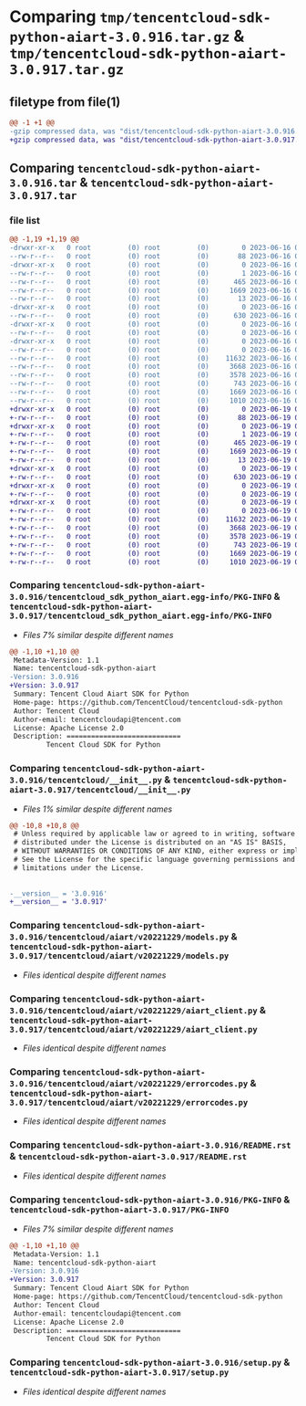 # Comparing `tmp/tencentcloud-sdk-python-aiart-3.0.916.tar.gz` & `tmp/tencentcloud-sdk-python-aiart-3.0.917.tar.gz`

## filetype from file(1)

```diff
@@ -1 +1 @@
-gzip compressed data, was "dist/tencentcloud-sdk-python-aiart-3.0.916.tar", last modified: Fri Jun 16 00:25:59 2023, max compression
+gzip compressed data, was "dist/tencentcloud-sdk-python-aiart-3.0.917.tar", last modified: Mon Jun 19 00:16:51 2023, max compression
```

## Comparing `tencentcloud-sdk-python-aiart-3.0.916.tar` & `tencentcloud-sdk-python-aiart-3.0.917.tar`

### file list

```diff
@@ -1,19 +1,19 @@
-drwxr-xr-x   0 root         (0) root         (0)        0 2023-06-16 00:25:59.000000 tencentcloud-sdk-python-aiart-3.0.916/
--rw-r--r--   0 root         (0) root         (0)       88 2023-06-16 00:25:59.000000 tencentcloud-sdk-python-aiart-3.0.916/setup.cfg
-drwxr-xr-x   0 root         (0) root         (0)        0 2023-06-16 00:25:59.000000 tencentcloud-sdk-python-aiart-3.0.916/tencentcloud_sdk_python_aiart.egg-info/
--rw-r--r--   0 root         (0) root         (0)        1 2023-06-16 00:25:59.000000 tencentcloud-sdk-python-aiart-3.0.916/tencentcloud_sdk_python_aiart.egg-info/dependency_links.txt
--rw-r--r--   0 root         (0) root         (0)      465 2023-06-16 00:25:59.000000 tencentcloud-sdk-python-aiart-3.0.916/tencentcloud_sdk_python_aiart.egg-info/SOURCES.txt
--rw-r--r--   0 root         (0) root         (0)     1669 2023-06-16 00:25:59.000000 tencentcloud-sdk-python-aiart-3.0.916/tencentcloud_sdk_python_aiart.egg-info/PKG-INFO
--rw-r--r--   0 root         (0) root         (0)       13 2023-06-16 00:25:59.000000 tencentcloud-sdk-python-aiart-3.0.916/tencentcloud_sdk_python_aiart.egg-info/top_level.txt
-drwxr-xr-x   0 root         (0) root         (0)        0 2023-06-16 00:25:59.000000 tencentcloud-sdk-python-aiart-3.0.916/tencentcloud/
--rw-r--r--   0 root         (0) root         (0)      630 2023-06-16 00:25:59.000000 tencentcloud-sdk-python-aiart-3.0.916/tencentcloud/__init__.py
-drwxr-xr-x   0 root         (0) root         (0)        0 2023-06-16 00:25:59.000000 tencentcloud-sdk-python-aiart-3.0.916/tencentcloud/aiart/
--rw-r--r--   0 root         (0) root         (0)        0 2023-06-16 00:25:59.000000 tencentcloud-sdk-python-aiart-3.0.916/tencentcloud/aiart/__init__.py
-drwxr-xr-x   0 root         (0) root         (0)        0 2023-06-16 00:25:59.000000 tencentcloud-sdk-python-aiart-3.0.916/tencentcloud/aiart/v20221229/
--rw-r--r--   0 root         (0) root         (0)        0 2023-06-16 00:25:59.000000 tencentcloud-sdk-python-aiart-3.0.916/tencentcloud/aiart/v20221229/__init__.py
--rw-r--r--   0 root         (0) root         (0)    11632 2023-06-16 00:25:59.000000 tencentcloud-sdk-python-aiart-3.0.916/tencentcloud/aiart/v20221229/models.py
--rw-r--r--   0 root         (0) root         (0)     3668 2023-06-16 00:25:59.000000 tencentcloud-sdk-python-aiart-3.0.916/tencentcloud/aiart/v20221229/aiart_client.py
--rw-r--r--   0 root         (0) root         (0)     3578 2023-06-16 00:25:59.000000 tencentcloud-sdk-python-aiart-3.0.916/tencentcloud/aiart/v20221229/errorcodes.py
--rw-r--r--   0 root         (0) root         (0)      743 2023-06-16 00:25:59.000000 tencentcloud-sdk-python-aiart-3.0.916/README.rst
--rw-r--r--   0 root         (0) root         (0)     1669 2023-06-16 00:25:59.000000 tencentcloud-sdk-python-aiart-3.0.916/PKG-INFO
--rw-r--r--   0 root         (0) root         (0)     1010 2023-06-16 00:25:59.000000 tencentcloud-sdk-python-aiart-3.0.916/setup.py
+drwxr-xr-x   0 root         (0) root         (0)        0 2023-06-19 00:16:51.000000 tencentcloud-sdk-python-aiart-3.0.917/
+-rw-r--r--   0 root         (0) root         (0)       88 2023-06-19 00:16:51.000000 tencentcloud-sdk-python-aiart-3.0.917/setup.cfg
+drwxr-xr-x   0 root         (0) root         (0)        0 2023-06-19 00:16:51.000000 tencentcloud-sdk-python-aiart-3.0.917/tencentcloud_sdk_python_aiart.egg-info/
+-rw-r--r--   0 root         (0) root         (0)        1 2023-06-19 00:16:51.000000 tencentcloud-sdk-python-aiart-3.0.917/tencentcloud_sdk_python_aiart.egg-info/dependency_links.txt
+-rw-r--r--   0 root         (0) root         (0)      465 2023-06-19 00:16:51.000000 tencentcloud-sdk-python-aiart-3.0.917/tencentcloud_sdk_python_aiart.egg-info/SOURCES.txt
+-rw-r--r--   0 root         (0) root         (0)     1669 2023-06-19 00:16:51.000000 tencentcloud-sdk-python-aiart-3.0.917/tencentcloud_sdk_python_aiart.egg-info/PKG-INFO
+-rw-r--r--   0 root         (0) root         (0)       13 2023-06-19 00:16:51.000000 tencentcloud-sdk-python-aiart-3.0.917/tencentcloud_sdk_python_aiart.egg-info/top_level.txt
+drwxr-xr-x   0 root         (0) root         (0)        0 2023-06-19 00:16:51.000000 tencentcloud-sdk-python-aiart-3.0.917/tencentcloud/
+-rw-r--r--   0 root         (0) root         (0)      630 2023-06-19 00:16:51.000000 tencentcloud-sdk-python-aiart-3.0.917/tencentcloud/__init__.py
+drwxr-xr-x   0 root         (0) root         (0)        0 2023-06-19 00:16:51.000000 tencentcloud-sdk-python-aiart-3.0.917/tencentcloud/aiart/
+-rw-r--r--   0 root         (0) root         (0)        0 2023-06-19 00:16:51.000000 tencentcloud-sdk-python-aiart-3.0.917/tencentcloud/aiart/__init__.py
+drwxr-xr-x   0 root         (0) root         (0)        0 2023-06-19 00:16:51.000000 tencentcloud-sdk-python-aiart-3.0.917/tencentcloud/aiart/v20221229/
+-rw-r--r--   0 root         (0) root         (0)        0 2023-06-19 00:16:51.000000 tencentcloud-sdk-python-aiart-3.0.917/tencentcloud/aiart/v20221229/__init__.py
+-rw-r--r--   0 root         (0) root         (0)    11632 2023-06-19 00:16:51.000000 tencentcloud-sdk-python-aiart-3.0.917/tencentcloud/aiart/v20221229/models.py
+-rw-r--r--   0 root         (0) root         (0)     3668 2023-06-19 00:16:51.000000 tencentcloud-sdk-python-aiart-3.0.917/tencentcloud/aiart/v20221229/aiart_client.py
+-rw-r--r--   0 root         (0) root         (0)     3578 2023-06-19 00:16:51.000000 tencentcloud-sdk-python-aiart-3.0.917/tencentcloud/aiart/v20221229/errorcodes.py
+-rw-r--r--   0 root         (0) root         (0)      743 2023-06-19 00:16:51.000000 tencentcloud-sdk-python-aiart-3.0.917/README.rst
+-rw-r--r--   0 root         (0) root         (0)     1669 2023-06-19 00:16:51.000000 tencentcloud-sdk-python-aiart-3.0.917/PKG-INFO
+-rw-r--r--   0 root         (0) root         (0)     1010 2023-06-19 00:16:51.000000 tencentcloud-sdk-python-aiart-3.0.917/setup.py
```

### Comparing `tencentcloud-sdk-python-aiart-3.0.916/tencentcloud_sdk_python_aiart.egg-info/PKG-INFO` & `tencentcloud-sdk-python-aiart-3.0.917/tencentcloud_sdk_python_aiart.egg-info/PKG-INFO`

 * *Files 7% similar despite different names*

```diff
@@ -1,10 +1,10 @@
 Metadata-Version: 1.1
 Name: tencentcloud-sdk-python-aiart
-Version: 3.0.916
+Version: 3.0.917
 Summary: Tencent Cloud Aiart SDK for Python
 Home-page: https://github.com/TencentCloud/tencentcloud-sdk-python
 Author: Tencent Cloud
 Author-email: tencentcloudapi@tencent.com
 License: Apache License 2.0
 Description: ============================
         Tencent Cloud SDK for Python
```

### Comparing `tencentcloud-sdk-python-aiart-3.0.916/tencentcloud/__init__.py` & `tencentcloud-sdk-python-aiart-3.0.917/tencentcloud/__init__.py`

 * *Files 1% similar despite different names*

```diff
@@ -10,8 +10,8 @@
 # Unless required by applicable law or agreed to in writing, software
 # distributed under the License is distributed on an "AS IS" BASIS,
 # WITHOUT WARRANTIES OR CONDITIONS OF ANY KIND, either express or implied.
 # See the License for the specific language governing permissions and
 # limitations under the License.
 
 
-__version__ = '3.0.916'
+__version__ = '3.0.917'
```

### Comparing `tencentcloud-sdk-python-aiart-3.0.916/tencentcloud/aiart/v20221229/models.py` & `tencentcloud-sdk-python-aiart-3.0.917/tencentcloud/aiart/v20221229/models.py`

 * *Files identical despite different names*

### Comparing `tencentcloud-sdk-python-aiart-3.0.916/tencentcloud/aiart/v20221229/aiart_client.py` & `tencentcloud-sdk-python-aiart-3.0.917/tencentcloud/aiart/v20221229/aiart_client.py`

 * *Files identical despite different names*

### Comparing `tencentcloud-sdk-python-aiart-3.0.916/tencentcloud/aiart/v20221229/errorcodes.py` & `tencentcloud-sdk-python-aiart-3.0.917/tencentcloud/aiart/v20221229/errorcodes.py`

 * *Files identical despite different names*

### Comparing `tencentcloud-sdk-python-aiart-3.0.916/README.rst` & `tencentcloud-sdk-python-aiart-3.0.917/README.rst`

 * *Files identical despite different names*

### Comparing `tencentcloud-sdk-python-aiart-3.0.916/PKG-INFO` & `tencentcloud-sdk-python-aiart-3.0.917/PKG-INFO`

 * *Files 7% similar despite different names*

```diff
@@ -1,10 +1,10 @@
 Metadata-Version: 1.1
 Name: tencentcloud-sdk-python-aiart
-Version: 3.0.916
+Version: 3.0.917
 Summary: Tencent Cloud Aiart SDK for Python
 Home-page: https://github.com/TencentCloud/tencentcloud-sdk-python
 Author: Tencent Cloud
 Author-email: tencentcloudapi@tencent.com
 License: Apache License 2.0
 Description: ============================
         Tencent Cloud SDK for Python
```

### Comparing `tencentcloud-sdk-python-aiart-3.0.916/setup.py` & `tencentcloud-sdk-python-aiart-3.0.917/setup.py`

 * *Files identical despite different names*

